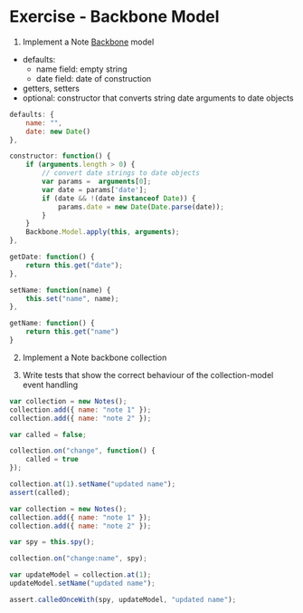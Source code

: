 Exercise - Backbone Model
=========================

1. Implement a Note [Backbone][1] model
  - defaults:
    - name field: empty string
    - date field: date of construction
  - getters, setters
  - optional: constructor that converts string date arguments to date objects

  ```JavaScript
  defaults: {
      name: "",
      date: new Date()
  },
  
  constructor: function() {
      if (arguments.length > 0) {
          // convert date strings to date objects
          var params =  arguments[0];
          var date = params['date'];
          if (date && !(date instanceof Date)) {
              params.date = new Date(Date.parse(date));
          }
      }
      Backbone.Model.apply(this, arguments);
  },
  
  getDate: function() {
      return this.get("date");
  },
  
  setName: function(name) {
      this.set("name", name);
  },
  
  getName: function() {
      return this.get("name")
  }
  ```

2. Implement a Note backbone collection

3. Write tests that show the correct behaviour of the collection-model event handling

  ```JavaScript
  var collection = new Notes();
  collection.add({ name: "note 1" });
  collection.add({ name: "note 2" });
  
  var called = false;
  
  collection.on("change", function() {
      called = true
  });
  
  collection.at(1).setName("updated name");
  assert(called);
  ```
  
  ```JavaScript
  var collection = new Notes();
  collection.add({ name: "note 1" });
  collection.add({ name: "note 2" });
  
  var spy = this.spy();
  
  collection.on("change:name", spy);
  
  var updateModel = collection.at(1);
  updateModel.setName("updated name");
  
  assert.calledOnceWith(spy, updateModel, "updated name");
  ```

[1]: http://backbonejs.org     "Backbone"
